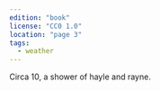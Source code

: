 ```yaml
---
edition: "book"
license: "CC0 1.0"
location: "page 3"
tags:
  - weather
---
```

Circa 10, a shower of hayle and rayne.
